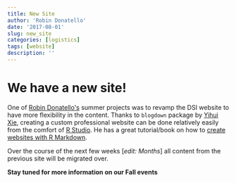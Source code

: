 ```yaml
---
title: New Site
author: 'Robin Donatello'
date: '2017-08-01'
slug: new_site
categories: [logistics]
tags: [website]
description: ''
---
```



# We have a new site!

One of [Robin Donatello's](www.norcalbiostat.com) summer projects was to revamp the DSI website to have more flexibility in the content. Thanks to `blogdown` package by [Yihui Xie](https://yihui.name/en/), creating a custom professional website can be done relatively easily from the comfort of [R Studio](https://www.rstudio.com/). He has a great tutorial/book on how to [create websites with R Markdown](https://bookdown.org/yihui/blogdown/). 

Over the course of the next few weeks [_edit: Months_] all content from the previous site will be migrated over. 

**Stay tuned for more information on our Fall events**

